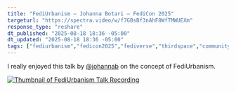 ```yaml
---
title: "FediUrbanism — Johanna Botari — FediCon 2025"
targeturl: "https://spectra.video/w/f7GBsBf3nAhF8WfTMWUEXm"
response_type: "reshare"
dt_published: "2025-08-18 18:36 -05:00"
dt_updated: "2025-08-18 18:36 -05:00"
tags: ["fediurbanism","fedicon2025","fediverse","thirdspace","community"]
---
```


I really enjoyed this talk by [@johannab](https://cosocial.ca/@johannab) on the concept of FediUrbanism.

[![Thumbnail of FediUrbanism Talk Recording](https://spectra.video/lazy-static/previews/40a5e4bd-f8d7-438a-b35c-0c81e753ddbd.jpg)](https://spectra.video/w/f7GBsBf3nAhF8WfTMWUEXm "Thumbnail of FediUrbanism Talk Recording")